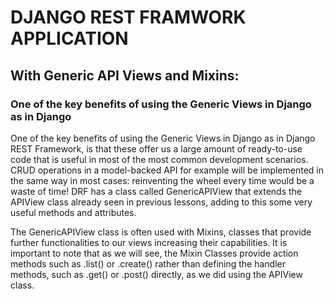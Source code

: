 # DJANGO REST FRAMWORK APPLICATION

## With Generic API Views and Mixins:
### One of the key benefits of using the Generic Views in Django as in Django
One of the key benefits of using the Generic Views in Django as in Django
REST Framework, is that these offer us a large amount of ready-to-use code
that is useful in most of the most common development scenarios.
CRUD operations in a model-backed API for example will be implemented in
the same way in most cases: reinventing the wheel every time would be a
waste of time!
DRF has a class called GenericAPIView that extends the APIView class already
seen in previous lessons, adding to this some very useful methods and
attributes.

The GenericAPIView class is often used with Mixins, classes that provide
further functionalities to our views increasing their capabilities.
It is important to note that as we will see, the Mixin Classes provide action
methods such as .list() or .create() rather than defining the handler methods,
such as .get() or .post() directly, as we did using the APIView class.
